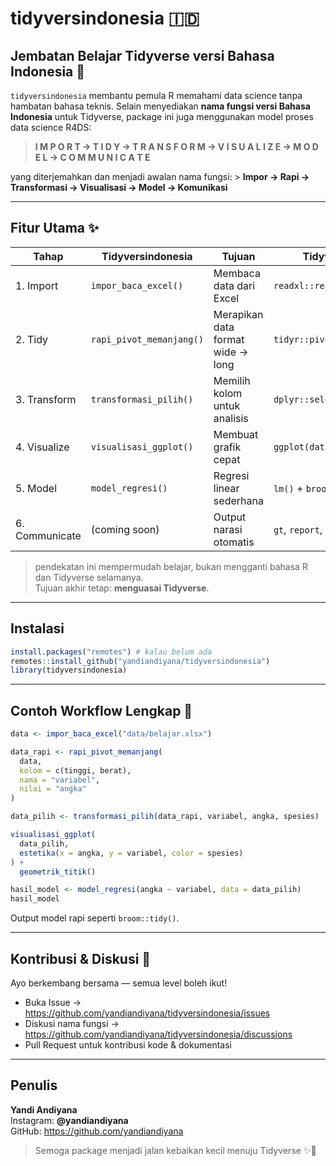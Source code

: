 
# tidyversindonesia 🇮🇩

## Jembatan Belajar Tidyverse versi Bahasa Indonesia 🤝

`tidyversindonesia` membantu pemula R memahami data science tanpa
hambatan bahasa teknis. Selain menyediakan **nama fungsi versi Bahasa
Indonesia** untuk Tidyverse, package ini juga menggunakan model proses
data science R4DS:

> **I M P O R T → T I D Y → T R A N S F O R M → V I S U A L I Z E → M O
> D E L → C O M M U N I C A T E**

yang diterjemahkan dan menjadi awalan nama fungsi: \> **Impor → Rapi →
Transformasi → Visualisasi → Model → Komunikasi**

------------------------------------------------------------------------

## Fitur Utama ✨

| Tahap | Tidyversindonesia | Tujuan | Tidyverse |
|----|----|----|----|
| 1\. Import | `impor_baca_excel()` | Membaca data dari Excel | `readxl::read_excel()` |
| 2\. Tidy | `rapi_pivot_memanjang()` | Merapikan data format wide → long | `tidyr::pivot_longer()` |
| 3\. Transform | `transformasi_pilih()` | Memilih kolom untuk analisis | `dplyr::select()` |
| 4\. Visualize | `visualisasi_ggplot()` | Membuat grafik cepat | `ggplot(data) + geom_*` |
| 5\. Model | `model_regresi()` | Regresi linear sederhana | `lm()` + `broom::tidy()` |
| 6\. Communicate | (coming soon) | Output narasi otomatis | `gt`, `report`, `quarto` |

> pendekatan ini mempermudah belajar, bukan mengganti bahasa R dan
> Tidyverse selamanya.  
> Tujuan akhir tetap: **menguasai Tidyverse**.

------------------------------------------------------------------------

## Instalasi

``` r
install.packages("remotes") # kalau belum ada
remotes::install_github("yandiandiyana/tidyversindonesia")
library(tidyversindonesia)
```

------------------------------------------------------------------------

## Contoh Workflow Lengkap 🌱

``` r
data <- impor_baca_excel("data/belajar.xlsx")

data_rapi <- rapi_pivot_memanjang(
  data,
  kolom = c(tinggi, berat),
  nama = "variabel",
  nilai = "angka"
)

data_pilih <- transformasi_pilih(data_rapi, variabel, angka, spesies)

visualisasi_ggplot(
  data_pilih,
  estetika(x = angka, y = variabel, color = spesies)
) +
  geometrik_titik()

hasil_model <- model_regresi(angka ~ variabel, data = data_pilih)
hasil_model
```

Output model rapi seperti `broom::tidy()`.

------------------------------------------------------------------------

## Kontribusi & Diskusi 🤗

Ayo berkembang bersama — semua level boleh ikut!

- Buka Issue →
  <https://github.com/yandiandiyana/tidyversindonesia/issues>
- Diskusi nama fungsi →
  <https://github.com/yandiandiyana/tidyversindonesia/discussions>
- Pull Request untuk kontribusi kode & dokumentasi

------------------------------------------------------------------------

## Penulis

**Yandi Andiyana**  
Instagram: **@yandiandiyana**  
GitHub: <https://github.com/yandiandiyana>

> Semoga package menjadi jalan kebaikan kecil menuju Tidyverse ✨🙏
